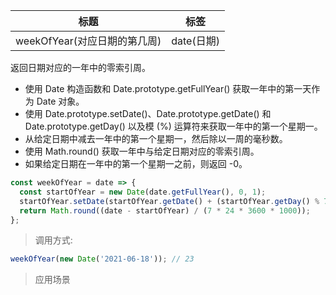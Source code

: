 | 标题                         | 标签       |
| ---------------------------- | ---------- |
| weekOfYear(对应日期的第几周) | date(日期) |

返回日期对应的一年中的零索引周。

- 使用 Date 构造函数和 Date.prototype.getFullYear() 获取一年中的第一天作为 Date 对象。
- 使用 Date.prototype.setDate()、Date.prototype.getDate() 和 Date.prototype.getDay() 以及模 (%) 运算符来获取一年中的第一个星期一。
- 从给定日期中减去一年中的第一个星期一，然后除以一周的毫秒数。
- 使用 Math.round() 获取一年中与给定日期对应的零索引周。
- 如果给定日期在一年中的第一个星期一之前，则返回 -0。

```js
const weekOfYear = date => {
  const startOfYear = new Date(date.getFullYear(), 0, 1);
  startOfYear.setDate(startOfYear.getDate() + (startOfYear.getDay() % 7));
  return Math.round((date - startOfYear) / (7 * 24 * 3600 * 1000));
};
```

> 调用方式:

```js
weekOfYear(new Date('2021-06-18')); // 23
```

> 应用场景

